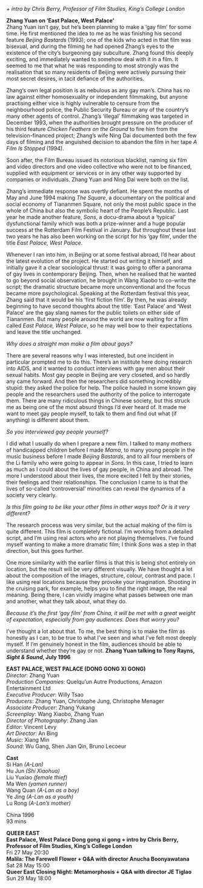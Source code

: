 
_+ intro by Chris Berry, Professor of Film Studies, King’s College London_

**Zhang Yuan on ‘East Palace, West Palace’**<br>
Zhang Yuan isn’t gay, but he’s been planning to make a ‘gay film’ for some time. He first mentioned the idea to me as he was finishing his second feature _Beijing Bastards_ (1993); one of the kids who acted in that film was bisexual, and during the filming he had opened Zhang’s eyes to the existence of the city’s burgeoning gay subculture. Zhang found this deeply exciting, and immediately wanted to somehow deal with it in a film. It seemed to me that what he was responding to most strongly was the realisation that so many residents of Beijing were actively pursuing their most secret desires, in tacit defiance of the authorities.

Zhang’s own legal position is as nebulous as any gay man’s. China has no law against either homosexuality or independent filmmaking, but anyone practising either vice is highly vulnerable to censure from the neighbourhood police, the Public Security Bureau or any of the country’s many other agents of control. Zhang’s ‘illegal’ filmmaking was targeted in December 1993, when the authorities brought pressure on the producer of his third feature _Chicken Feathers on the Ground_ to fire him from the television-financed project; Zhang’s wife Ning Dai documented both the few days of filming and the anguished decision to abandon the film in her tape _A Film Is Stopped_ (1994).

Soon after, the Film Bureau issued its notorious blacklist, naming six film and video directors and one video collective who were not to be financed, supplied with equipment or services or in any other way supported by companies or individuals. Zhang Yuan and Ning Dai were both on the list.

Zhang’s immediate response was overtly defiant. He spent the months of May and June 1994 making _The Square_, a documentary on the political and social economy of Tiananmen Square, not only the most public space in the whole of China but also the symbolic heart of the People’s Republic. Last year he made another feature, _Sons_, a docu-drama about a ‘typical’ dysfunctional family which was both a prize-winner and a huge popular success at the Rotterdam Film Festival in January. But throughout these last two years he has also been working on the script for his ‘gay film’, under the title _East Palace, West Palace_.

Whenever I ran into him, in Beijing or at some festival abroad, I’d hear about the latest evolution of the project. He started out writing it himself, and initially gave it a clear sociological thrust: it was going to offer a panorama of gay lives in contemporary Beijing. Then, when he realised that he wanted to go beyond social observation, he brought in Wang Xiaobo to co-write the script; the dramatic structure became more unconventional and the focus became more psychological. Speaking at the Rotterdam festival this year, Zhang said that it would be his ‘first fiction film’. By then, he was already beginning to have second thoughts about the title: ‘East Palace’ and ‘West Palace’ are the gay slang names for the public toilets on either side of Tiananmen. But many people around the world are now waiting for a film called _East Palace, West Palace_, so he may well bow to their expectations and leave the title unchanged.

_Why does a straight man make a film about gays?_

There are several reasons why I was interested, but one incident in particular prompted me to do this. There’s an institute here doing research into AIDS, and it wanted to conduct interviews with gay men about their sexual habits. Most gay people in Beijing are very closeted, and so hardly any came forward. And then the researchers did something incredibly stupid: they asked the police for help. The police hauled in some known gay people and the researchers used the authority of the police to interrogate them. There are many ridiculous things in Chinese society, but this struck me as being one of the most absurd things I’d ever heard of. It made me want to meet gay people myself, to talk to them and find out what (if anything) is different about them.

_So you interviewed gay people yourself?_

I did what I usually do when I prepare a new film. I talked to many mothers of handicapped children before I made _Mama_, to many young people in the music business before I made _Beijing Bastards_, and to all four members of the Li family who were going to appear in _Sons_. In this case, I tried to learn as much as I could about the lives of gay people, in China and abroad. The more I understood about their lives, the more excited I felt by their stories, their feelings and their relationships. The conclusion I came to is that the lives of so-called ‘controversial’ minorities can reveal the dynamics of a society very clearly.

_Is this film going to be like your other films in other ways too? Or is it very different?_

The research process was very similar, but the actual making of the film is quite different. This film is completely fictional. I’m working from a detailed script, and I’m using real actors who are not playing themselves. I’ve found myself wanting to make a more dramatic film; I think _Sons_ was a step in that direction, but this goes  further.

One more similarity with the earlier films is that this is being shot entirely on location, but the result will be very different visually. We have thought a lot about the composition of the images, structure, colour, contrast and pace. I like using real locations because they provoke your imagination. Shooting in the cruising park, for example, helps you to find the right image, the real meaning. Being there, I can vividly imagine what passes between one man and another, what they talk about, what they do.

_Because it’s the first ‘gay film’ from China, it will be met with a great weight of expectation, especially from gay audiences. Does that worry you?_

I’ve thought a lot about that. To me, the best thing is to make the film as honestly as I can, to be true to what I’ve seen and what I’ve felt most deeply myself. If I’m genuinely honest in the film, audiences should be able to understand whether they’re gay or not.
**Zhang Yuan talking to Tony Rayns, _Sight & Sound_, July 1996**<br>

**EAST PALACE, WEST PALACE (DONG GONG XI GONG)**  
_Director_: Zhang Yuan  
_Production Companies_: Quelqu’un Autre Productions, Amazon Entertainment Ltd  
_Executive Producer_: Willy Tsao  
_Producers_: Zhang Yuan, Christophe Jung, Christophe Menager  
_Associate Producer_: Zhang Yukang  
_Screenplay_: Wang Xiaobo, Zhang Yuan  
_Director of Photography_: Zhang Jian  
_Editor_: Vincent Levy  
_Art Director_: An Bing  
_Music_: Xiang Min  
_Sound_: Wu Gang, Shen Jian Qin, Bruno Lecoeur<br>

**Cast**  <br>
Si Han _(A-Lan)_  
Hu Jun _(Shi Xiaohua)_  
Liu Yuxiao _(female thief)_  
Ma Wen _(yamen runner)_  
Wang Quan _(A-Lan as a boy)_  
Ye Jing _(A-Lan as a youth)_  
Lu Rong _(A-Lan’s mother)_<br>

China 1996<br>
93 mins<br>

**QUEER EAST**<br>
**East Palace, West Palace Dong gong xi gong + intro by Chris Berry, Professor of Film Studies, King’s College London**<br>
Fri 27 May 20:30<br>
**Malila: The Farewell Flower + Q&A with director Anucha Boonyawatana**<br>
Sat 28 May 15:00<br>
**Queer East Closing Night: Metamorphosis + Q&A with director JE Tiglao**<br>
Sun 29 May 18:00<br>
<!--stackedit_data:
eyJoaXN0b3J5IjpbLTIwNDU5OTcwMDRdfQ==
-->